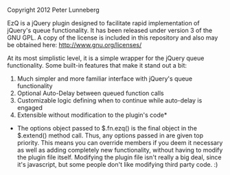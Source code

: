 ﻿Copyright 2012 Peter Lunneberg

EzQ is a jQuery plugin designed to facilitate rapid implementation of jQuery's queue functionality. It has been released under version 3 of the GNU GPL. A copy of the license is included in this repository and also may be obtained here: http://www.gnu.org/licenses/



At its most simplistic level, it is a simple wrapper for the jQuery queue functionality. Some built-in features that make it stand out a bit:

1. Much simpler and more familiar interface with jQuery's queue functionality
2. Optional Auto-Delay between queued function calls
3. Customizable logic defining when to continue while auto-delay is engaged
4. Extensible without modification to the plugin's code*

* The options object passed to $.fn.ezq() is the final object in the $.extend() method call. Thus, any options passed in are given top priority. This means you can override members if you deem it necessary as well as adding completely new functionality, without having to modify the plugin file itself. Modifying the plugin file isn't really a big deal, since it's javascript, but some people don't like modifying third party code. :)